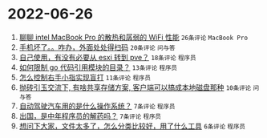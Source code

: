 # 2022-06-26

1. [聊聊 intel MacBook Pro 的散热和孱弱的 WiFi 性能](https://www.v2ex.com/t/862242) `26条评论` `MacBook Pro`
1. [手机坏了。。咋办，外面处处得扫码](https://www.v2ex.com/t/862247) `20条评论` `问与答`
1. [自己使用，有没有必要从 esxi 转到 pve？](https://www.v2ex.com/t/862240) `18条评论` `程序员`
1. [如何限制 go 代码引用模块的目录？](https://www.v2ex.com/t/862236) `13条评论` `程序员`
1. [怎么控制右手小指实现盲打](https://www.v2ex.com/t/862243) `11条评论` `程序员`
1. [抛砖引玉交流下, 有啥共享存储方案, 客户端可以搞成本地磁盘那种](https://www.v2ex.com/t/862233) `10条评论` `问与答`
1. [自动驾驶汽车用的是什么操作系统？](https://www.v2ex.com/t/862245) `7条评论` `程序员`
1. [出国，是中年程序员的解药吗？](https://www.v2ex.com/t/862238) `7条评论` `程序员`
1. [想问下大家，文件太多了，怎么分类比较好，用了什么工具](https://www.v2ex.com/t/862248) `6条评论` `程序员`
